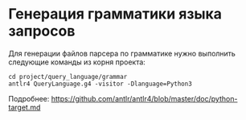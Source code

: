 # Генерация грамматики языка запросов

Для генерации файлов парсера по грамматике нужно выполнить следующие команды из корня проекта:

```
cd project/query_language/grammar
antlr4 QueryLanguage.g4 -visitor -Dlanguage=Python3
```

Подробнее: https://github.com/antlr/antlr4/blob/master/doc/python-target.md
